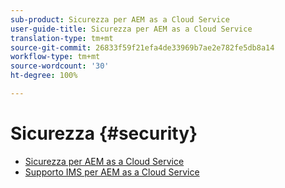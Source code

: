 ```yaml
---
sub-product: Sicurezza per AEM as a Cloud Service
user-guide-title: Sicurezza per AEM as a Cloud Service
translation-type: tm+mt
source-git-commit: 26833f59f21efa4de33969b7ae2e782fe5db8a14
workflow-type: tm+mt
source-wordcount: '30'
ht-degree: 100%

---
```



# Sicurezza {#security}

+ [Sicurezza per AEM as a Cloud Service](/help/security/home.md)
+ [Supporto IMS per AEM as a Cloud Service](ims-support.md)
